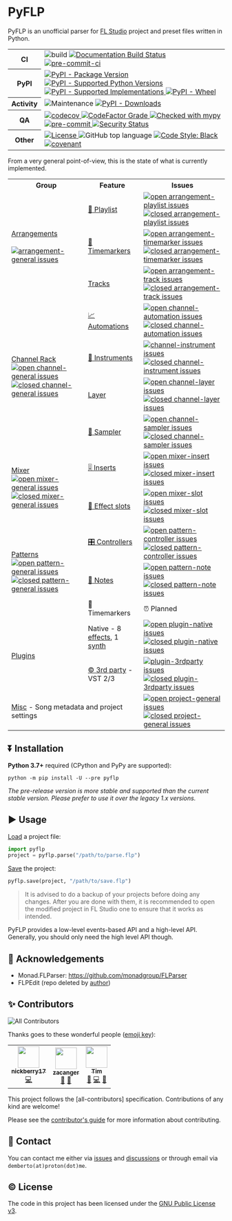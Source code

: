 # PyFLP

PyFLP is an unofficial parser for [FL Studio](https://www.image-line.com/fl-studio/)
project and preset files written in Python.

<!-- SHIELDS -->
<!-- markdownlint-disable -->
<table>
  <colgroup>
    <col style="width: 10%;"/>
    <col style="width: 90%;"/>
  </colgroup>
  <tbody>
    <tr>
      <th>CI</th>
      <td>
        <img alt="build" src="https://img.shields.io/github/workflow/status/demberto/pyflp/main"/>
        <a href="https://pyflp.readthedocs.io/en/latest/">
          <img alt="Documentation Build Status" src="https://img.shields.io/readthedocs/pyflp/latest?logo=read-the-docs"/>
        </a>
        <a href="https://results.pre-commit.ci/latest/github/demberto/PyFLP/master">
          <img alt="pre-commit-ci" src="https://results.pre-commit.ci/badge/github/demberto/PyFLP/master.svg"/>
        </a>
      </td>
    </tr>
    <tr>
      <th>PyPI</th>
      <td>
        <a href="https://pypi.org/project/PyFLP">
          <img alt="PyPI - Package Version" src="https://img.shields.io/pypi/v/PyFLP"/>
        </a>
        <a href="https://pypi.org/project/PyFLP">
          <img alt="PyPI - Supported Python Versions" src="https://img.shields.io/pypi/pyversions/PyFLP?logo=python&amp;logoColor=white"/>
        </a>
        <a href="https://pypi.org/project/PyFLP">
          <img alt="PyPI - Supported Implementations" src="https://img.shields.io/pypi/implementation/PyFLP"/>
        </a>
        <a href="https://pypi.org/project/PyFLP">
          <img alt="PyPI - Wheel" src="https://img.shields.io/pypi/wheel/PyFLP"/>
        </a>
      </td>
    </tr>
    <tr>
      <th>Activity</th>
      <td>
        <img alt="Maintenance" src="https://img.shields.io/maintenance/yes/2022"/>
        <a href="https://pypistats.org/packages/pyflp">
          <img alt="PyPI - Downloads" src="https://img.shields.io/pypi/dm/PyFLP"/>
        </a>
      </td>
    </tr>
    <tr>
      <th>QA</th>
      <td>
        <a href="https://codecov.io/gh/demberto/PyFLP">
          <img alt="codecov" src="https://codecov.io/gh/demberto/PyFLP/branch/master/graph/badge.svg?token=RGSRMMF8PF"/>
        </a>
        <a href="https://codefactor.io/repository/github/demberto/PyFLP">
          <img alt="CodeFactor Grade" src="https://img.shields.io/codefactor/grade/github/demberto/PyFLP?logo=codefactor"/>
        </a>
        <a href="http://mypy-lang.org/">
          <img alt="Checked with mypy" src="http://www.mypy-lang.org/static/mypy_badge.svg">
        </a>
        <a href="https://github.com/pre-commit/pre-commit">
          <img alt="pre-commit" src="https://img.shields.io/badge/pre--commit-enabled-brightgreen?logo=pre-commit&amp;logoColor=white"/>
        </a>
        <a href="https://github.com/PyCQA/bandit">
          <img alt="Security Status" src="https://img.shields.io/badge/security-bandit-yellow.svg"/>
        </a>
      </td>
    </tr>
    <tr>
      <th>Other</th>
      <td>
        <a href="https://github.com/demberto/PyFLP/blob/master/LICENSE">
          <img alt="License" src="https://img.shields.io/github/license/demberto/PyFLP"/>
        </a>
        <img alt="GitHub top language" src="https://img.shields.io/github/languages/top/demberto/PyFLP"/>
        <a href="https://github.com/psf/black">
          <img alt="Code Style: Black" src="https://img.shields.io/badge/code%20style-black-black"/>
        </a>
        <a href="https://github.com/demberto/PyFLP/blob/master/CODE_OF_CONDUCT.md">
          <img alt="covenant" src="https://img.shields.io/badge/Contributor%20Covenant-2.1-4baaaa.svg"/>
        </a>
      </td>
    </tr>
  </tbody>
</table>
<!-- markdownlint-restore -->

From a very general point-of-view, this is the state of what is currently
implemented.

<!-- FEATURE TABLE -->
<!-- markdownlint-disable -->
<table>
  <tr>
    <th>Group</th>
    <th>Feature</th>
    <th>Issues</th>
  </tr>
  <tr>
    <td rowspan="3">
      <a href="https://pyflp.readthedocs.io/en/latest/reference/arrangements.html">Arrangements</a><br/><br/>
      <a href="https://github.com/demberto/PyFLP/issues?q=is%3Aopen+is%3Aissue+label%3Aarrangement-general">
        <img alt="arrangement-general issues" src="https://img.shields.io/github/issues-raw/demberto/PyFLP/arrangement-general?label=open&style=flat-square"/>
      </a>
    </td>
    <td><a href="https://pyflp.readthedocs.io/en/latest/reference/arrangements.html#playlist">🎼 Playlist</a></td>
    <td>
      <a href="https://github.com/demberto/PyFLP/issues?q=is%3Aopen+is%3Aissue+label%3Aarrangement-playlist">
        <img alt="open arrangement-playlist issues" src="https://img.shields.io/github/issues-raw/demberto/PyFLP/arrangement-playlist?label=open&style=flat-square"/>
      </a>
      <a href="https://github.com/demberto/PyFLP/issues?q=is%3Aclosed+is%3Aissue+label%3Aarrangement-playlist">
        <img alt="closed arrangement-playlist issues" src="https://img.shields.io/github/issues-closed-raw/demberto/PyFLP/arrangement-playlist?label=closed&style=flat-square"/>
      </a>
    </td>
  </tr>
  <tr>
    <td><a href="https://pyflp.readthedocs.io/en/latest/reference/arrangements.html#timemarker">🚩 Timemarkers</a></td>
    <td>
      <a href="https://github.com/demberto/PyFLP/issues?q=is%3Aopen+is%3Aissue+label%3Aarrangement-timemarker">
        <img alt="open arrangement-timemarker issues" src="https://img.shields.io/github/issues-raw/demberto/PyFLP/arrangement-timemarker?label=open&style=flat-square"/>
      </a>
      <a href="https://github.com/demberto/PyFLP/issues?q=is%3Aclosed+is%3Aissue+label%3Aarrangement-timemarker">
        <img alt="closed arrangement-timemarker issues" src="https://img.shields.io/github/issues-closed-raw/demberto/PyFLP/arrangement-timemarker?label=closed&style=flat-square"/>
      </a>
    </td>
  </tr>
  <tr>
    <td><a href="https://pyflp.readthedocs.io/en/latest/reference/arrangements.html#track">Tracks</a></td>
    <td>
      <a href="https://github.com/demberto/PyFLP/issues?q=is%3Aopen+is%3Aissue+label%3Aarrangement-track">
        <img alt="open arrangement-track issues" src="https://img.shields.io/github/issues-raw/demberto/PyFLP/arrangement-track?label=open&style=flat-square"/>
      </a>
      <a href="https://github.com/demberto/PyFLP/issues?q=is%3Aclosed+is%3Aissue+label%3Aarrangement-track">
        <img alt="closed arrangement-track issues" src="https://img.shields.io/github/issues-closed-raw/demberto/PyFLP/arrangement-track?label=closed&style=flat-square"/>
      </a>
    </td>
  </tr>
  <tr>
    <td rowspan="4">
      <a href="https://pyflp.readthedocs.io/en/latest/reference/channels.html">Channel Rack</a><br/>
      <a href="https://github.com/demberto/PyFLP/issues?q=is%3Aopen+is%3Aissue+label%3Achannel-general">
        <img alt="open channel-general issues" src="https://img.shields.io/github/issues-raw/demberto/PyFLP/channel-general?label=open&style=flat-square"/>
      </a>
      <a href="https://github.com/demberto/PyFLP/issues?q=is%3Aclosed+is%3Aissue+label%3Achannel-general">
        <img alt="closed channel-general issues" src="https://img.shields.io/github/issues-closed-raw/demberto/PyFLP/channel-general?label=closed&style=flat-square"/>
      </a>
    </td>
    <td><a href="https://pyflp.readthedocs.io/en/latest/reference/channels.html#pyflp.channel.Automation">📈 Automations</a></td>
    <td>
      <a href="https://github.com/demberto/PyFLP/issues?q=is%3Aopen+is%3Aissue+label%channel-automation">
        <img alt="open channel-automation issues" src="https://img.shields.io/github/issues-raw/demberto/PyFLP/channel-automation?label=open&style=flat-square"/>
      </a>
      <a href="https://github.com/demberto/PyFLP/issues?q=is%3Aclosed+is%3Aissue+label%3Achannel-automation">
        <img alt="closed channel-automation issues" src="https://img.shields.io/github/issues-closed-raw/demberto/PyFLP/channel-automation?label=closed&style=flat-square"/>
      </a>
    </td>
  </tr>
  <tr>
    <td><a href="https://pyflp.readthedocs.io/en/latest/reference/channels.html#pyflp.channel.Instrument">🎹 Instruments</a></td>
    <td>
      <a href="https://github.com/demberto/PyFLP/issues?q=is%3Aopen+is%3Aissue+label%3Achannel-instrument">
        <img alt="channel-instrument issues" src="https://img.shields.io/github/issues-raw/demberto/PyFLP/channel-instrument?label=open&style=flat-square"/>
      </a>
      <a href="https://github.com/demberto/PyFLP/issues?q=is%3Aclosed+is%3Aissue+label%3Achannel-instrument">
        <img alt="closed channel-instrument issues" src="https://img.shields.io/github/issues-closed-raw/demberto/PyFLP/channel-instrument?label=closed&style=flat-square"/>
      </a>
    </td>
  </tr>
  <tr>
    <td><a href="https://pyflp.readthedocs.io/en/latest/reference/channels.html#pyflp.channel.Layer">Layer</a></td>
    <td>
      <a href="https://github.com/demberto/PyFLP/issues?q=is%3Aopen+is%3Aissue+label%3Achannel-layer">
        <img alt="open channel-layer issues" src="https://img.shields.io/github/issues-raw/demberto/PyFLP/channel-layer?label=open&style=flat-square"/>
      </a>
      <a href="https://github.com/demberto/PyFLP/issues?q=is%3Aclosed+is%3Aissue+label%3Achannel-layer">
        <img alt="closed channel-layer issues" src="https://img.shields.io/github/issues-closed-raw/demberto/PyFLP/channel-layer?label=closed&style=flat-square"/>
      </a>
    </td>
  </tr>
  <tr>
    <td><a href="https://pyflp.readthedocs.io/en/latest/reference/channels.html#pyflp.channel.Sampler">📁 Sampler</a></td>
    <td>
      <a href="https://github.com/demberto/PyFLP/issues?q=is%3Aopen+is%3Aissue+label%3Achannel-sampler">
        <img alt="open channel-sampler issues" src="https://img.shields.io/github/issues-raw/demberto/PyFLP/channel-sampler?label=open&style=flat-square">
      </a>
      <a href="https://github.com/demberto/PyFLP/issues?q=is%3Aclosed+is%3Aissue+label%3Achannel-sampler">
        <img alt="closed channel-sampler issues" src="https://img.shields.io/github/issues-closed-raw/demberto/PyFLP/channel-sampler?label=closed&style=flat-square"/>
      </a>
    </td>
  </tr>
  <tr>
    <td rowspan="2">
      <a href="https://pyflp.readthedocs.io/en/latest/reference/mixer.html">Mixer</a><br/>
      <a href="https://github.com/demberto/PyFLP/issues?q=is%3Aopen+is%3Aissue+label%3Amixer-general">
        <img alt="open mixer-general issues" src="https://img.shields.io/github/issues-raw/demberto/PyFLP/mixer-general?label=open&style=flat-square"/>
      </a>
      <a href="https://github.com/demberto/PyFLP/issues?q=is%3Aclosed+is%3Aissue+label%3Amixer-general">
        <img alt="closed mixer-general issues" src="https://img.shields.io/github/issues-closed-raw/demberto/PyFLP/mixer-general?label=closed&style=flat-square"/>
      </a>
    </td>
    <td><a href="https://pyflp.readthedocs.io/en/latest/reference/mixer.html#pyflp.mixer.Insert">🎚️ Inserts</a></td>
    <td>
      <a href="https://github.com/demberto/PyFLP/issues?q=is%3Aopen+is%3Aissue+label%3Amixer-insert">
        <img alt="open mixer-insert issues" src="https://img.shields.io/github/issues-raw/demberto/PyFLP/mixer-insert?label=open&style=flat-square">
      </a>
      <a href="https://github.com/demberto/PyFLP/issues?q=is%3Aclosed+is%3Aissue+label%3Amixer-insert">
        <img alt="closed mixer-insert issues" src="https://img.shields.io/github/issues-closed-raw/demberto/PyFLP/mixer-insert?label=closed&style=flat-square"/>
      </a>
    </td>
  </tr>
    <tr>
    <td><a href="https://pyflp.readthedocs.io/en/latest/reference/mixer.html#pyflp.mixer.Slot">🎰 Effect slots</a></td>
    <td>
      <a href="https://github.com/demberto/PyFLP/issues?q=is%3Aopen+is%3Aissue+label%3Amixer-slot">
        <img alt="open mixer-slot issues" src="https://img.shields.io/github/issues-raw/demberto/PyFLP/mixer-slot?label=open&style=flat-square">
      </a>
      <a href="https://github.com/demberto/PyFLP/issues?q=is%3Aclosed+is%3Aissue+label%3Amixer-slot">
        <img alt="closed mixer-slot issues" src="https://img.shields.io/github/issues-closed-raw/demberto/PyFLP/mixer-slot?label=closed&style=flat-square"/>
      </a>
    </td>
  </tr>
  <tr>
    <td rowspan="3">
      <a href="https://pyflp.readthedocs.io/en/latest/reference/patterns.html">Patterns</a><br/>
      <a href="https://github.com/demberto/PyFLP/issues?q=is%3Aopen+is%3Aissue+label%3Apattern-general">
        <img alt="open pattern-general issues" src="https://img.shields.io/github/issues-raw/demberto/PyFLP/pattern-general?label=open&style=flat-square"/>
      </a>
      <a href="https://github.com/demberto/PyFLP/issues?q=is%3Aclosed+is%3Aissue+label%3Apattern-general">
        <img alt="closed pattern-general issues" src="https://img.shields.io/github/issues-closed-raw/demberto/PyFLP/pattern-general?label=closed&style=flat-square"/>
      </a>
    </td>
    <td><a href="https://pyflp.readthedocs.io/en/latest/reference/patterns.html#pyflp.pattern.Controller">🎛 Controllers</a></td>
    <td>
      <a href="https://github.com/demberto/PyFLP/issues?q=is%3Aopen+is%3Aissue+label%3Apattern-controller">
        <img alt="open pattern-controller issues" src="https://img.shields.io/github/issues-raw/demberto/PyFLP/pattern-controller?label=open&style=flat-square"/>
      </a>
      <a href="https://github.com/demberto/PyFLP/issues?q=is%3Aclosed+is%3Aissue+label%3Apattern-controller">
        <img alt="closed pattern-controller issues" src="https://img.shields.io/github/issues-closed-raw/demberto/PyFLP/pattern-controller?label=closed&style=flat-square"/>
      </a>
    </td>
  </tr>
    <tr>
    <td><a href="https://pyflp.readthedocs.io/en/latest/reference/patterns.html#pyflp.pattern.Note">🎵 Notes</a></td>
    <td>
      <a href="https://github.com/demberto/PyFLP/issues?q=is%3Aopen+is%3Aissue+label%3Apattern-note">
        <img alt="open pattern-note issues" src="https://img.shields.io/github/issues-raw/demberto/PyFLP/pattern-note?label=open&style=flat-square">
      </a>
      <a href="https://github.com/demberto/PyFLP/issues?q=is%3Aclosed+is%3Aissue+label%3Apattern-note">
        <img alt="closed pattern-note issues" src="https://img.shields.io/github/issues-closed-raw/demberto/PyFLP/pattern-note?label=closed&style=flat-square"/>
      </a>
    </td>
  </tr>
  <tr>
    <td>🚩 Timemarkers</td>
    <td>⏰ Planned</td>
  </tr>
  <tr>
    <td rowspan="2">
      <a href="https://pyflp.readthedocs.io/en/latest/reference/plugins.html">Plugins</a>
    </td>
    <td>
      Native -
      8 <a href="https://pyflp.readthedocs.io/en/latest/reference/plugins.html#effects">effects</a>,
      1 <a href="https://pyflp.readthedocs.io/en/latest/reference/plugins.html#generators">synth</a>
    </td>
    <td>
      <a href="https://github.com/demberto/PyFLP/issues?q=is%3Aopen+is%3Aissue+label%3Aplugin-native">
        <img alt="open plugin-native issues" src="https://img.shields.io/github/issues-raw/demberto/PyFLP/plugin-native?label=open&style=flat-square">
      </a>
      <a href="https://github.com/demberto/PyFLP/issues?q=is%3Aclosed+is%3Aissue+label%3Aplugin-native">
        <img alt="closed plugin-native issues" src="https://img.shields.io/github/issues-closed-raw/demberto/PyFLP/plugin-native?label=closed&style=flat-square"/>
      </a>
    </td>
  </tr>
  <tr>
    <td>
      <a href="https://pyflp.readthedocs.io/en/latest/reference/plugins.html#pyflp.plugin.VSTPlugin">© 3rd party</a>
      - VST 2/3
    </td>
    <td>
      <a href="https://github.com/demberto/PyFLP/issues?q=is%3Aopen+is%3Aissue+label%3Aplugin-3rdparty">
        <img alt="plugin-3rdparty issues" src="https://img.shields.io/github/issues-raw/demberto/PyFLP/plugin-3rdparty?label=open&style=flat-square">
      </a>
      <a href="https://github.com/demberto/PyFLP/issues?q=is%3Aclosed+is%3Aissue+label%3Aplugin-3rdparty">
        <img alt="closed plugin-3rdparty issues" src="https://img.shields.io/github/issues-closed-raw/demberto/PyFLP/plugin-3rdparty?label=closed&style=flat-square"/>
      </a>
    </td>
  </tr>
  <tr>
    <td rowspan="2" colspan="2">
      <a href="https://pyflp.readthedocs.io/en/latest/reference/project.html">Misc</a>
      - Song metadata and project settings
    </td>
    <td colspan="2">
      <a href="https://github.com/demberto/PyFLP/issues?q=is%3Aopen+is%3Aissue+label%3Aproject-general">
        <img alt="open project-general issues" src="https://img.shields.io/github/issues-raw/demberto/PyFLP/project-general?label=open&style=flat-square">
      </a>
      <a href="https://github.com/demberto/PyFLP/issues?q=is%3Aclosed+is%3Aissue+label%3Aproject-general">
        <img alt="closed project-general issues" src="https://img.shields.io/github/issues-closed-raw/demberto/PyFLP/project-general?label=closed&style=flat-square"/>
      </a>
    </td>
  </tr>
</table>
<!-- markdownlint-restore -->

## ⏬ Installation

**Python 3.7+** required (CPython and PyPy are supported):

```console
python -m pip install -U --pre pyflp
```

*The pre-release version is more stable and supported than the current
stable version. Please prefer to use it over the legacy 1.x versions.*

## ▶ Usage

[Load](https://pyflp.readthedocs.io/en/latest/reference.html#pyflp.parse) a project file:

```py
import pyflp
project = pyflp.parse("/path/to/parse.flp")
```

[Save](https://pyflp.readthedocs.io/en/latest/reference.html#pyflp.save) the project:

```py
pyflp.save(project, "/path/to/save.flp")
```

> It is advised to do a backup of your projects before doing any changes.
> After you are done with them, it is recommended to open the modified project
> in FL Studio one to ensure that it works as intended.

PyFLP provides a low-level events-based API and a high-level API. Generally,
you should only need the high level API though.

## 🙏 Acknowledgements

- Monad.FLParser: <https://github.com/monadgroup/FLParser>
- FLPEdit (repo deleted by [author](https://github.com/roadcrewworker))

## ✨ Contributors

<!-- ALL-CONTRIBUTORS-BADGE:START - Do not remove or modify this section -->
![All Contributors](https://img.shields.io/badge/all_contributors-3-orange.svg?style=flat-square)
<!-- ALL-CONTRIBUTORS-BADGE:END -->

Thanks goes to these wonderful people ([emoji key](https://allcontributors.org/docs/en/emoji-key)):

<!-- ALL-CONTRIBUTORS-LIST:START - Do not remove or modify this section -->
<!-- prettier-ignore-start -->
<!-- markdownlint-disable -->
<table>
  <tbody>
    <tr>
      <td align="center"><a href="https://github.com/nickberry17"><img src="https://avatars.githubusercontent.com/u/18670565?v=4?s=50" width="50px;" alt=""/><br /><sub><b>nickberry17</b></sub></a><br /><a href="https://github.com/demberto/PyFLP/commits?author=nickberry17" title="Code">💻</a></td>
      <td align="center"><a href="https://github.com/zacanger"><img src="https://avatars.githubusercontent.com/u/12520493?v=4?s=50" width="50px;" alt=""/><br /><sub><b>zacanger</b></sub></a><br /><a href="https://github.com/demberto/PyFLP/issues?q=author%3Azacanger" title="Bug reports">🐛</a> <a href="https://github.com/demberto/PyFLP/commits?author=zacanger" title="Documentation">📖</a></td>
      <td align="center"><a href="https://github.com/ttaschke"><img src="https://avatars.githubusercontent.com/u/7067750?v=4?s=50" width="50px;" alt=""/><br /><sub><b>Tim</b></sub></a><br /><a href="https://github.com/demberto/PyFLP/commits?author=ttaschke" title="Documentation">📖</a> <a href="https://github.com/demberto/PyFLP/commits?author=ttaschke" title="Code">💻</a> <a href="#maintenance-ttaschke" title="Maintenance">🚧</a></td>
    </tr>
  </tbody>
</table>
<!-- markdownlint-restore -->
<!-- prettier-ignore-end -->
<!-- ALL-CONTRIBUTORS-LIST:END -->

This project follows the [all-contributors] specification. Contributions of
any kind are welcome!

Please see the [contributor's guide](https://pyflp.readthedocs.io/en/latest/contributing.html)
for more information about contributing.

## 📧 Contact

You can contact me either via [issues](https://github.com/demberto/PyFLP/issues)
and [discussions](https://github.com/demberto/PyFLP/discussions) or through
email via ``demberto(at)proton(dot)me``.

## © License

The code in this project has been licensed under the
[GNU Public License v3](https://www.gnu.org/licenses/gpl-3.0.en.html).
